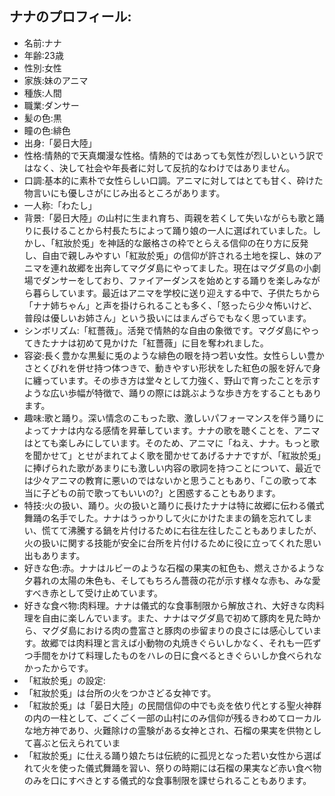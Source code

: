## ナナのプロフィール:

* 名前:ナナ
* 年齢:23歳
* 性別:女性
* 家族:妹のアニマ
* 種族:人間
* 職業:ダンサー
* 髪の色:黒
* 瞳の色:緋色
* 出身:「晏日大陸」
* 性格:情熱的で天真爛漫な性格。情熱的ではあっても気性が烈しいという訳ではなく、決して社会や年長者に対して反抗的なわけではありません。
* 口調:基本的に素朴で女性らしい口調。アニマに対してはとても甘く、砕けた物言いにも優しさがにじみ出るところがあります。
* 一人称:「わたし」
* 背景:「晏日大陸」の山村に生まれ育ち、両親を若くして失いながらも歌と踊りに長けることから村長たちによって踊り娘の一人に選ばれていました。しかし、「紅妝於兎」を神話的な厳格さの枠でとらえる信仰の在り方に反発し、自由で親しみやすい「紅妝於兎」の信仰が許される土地を探し、妹のアニマを連れ故郷を出奔してマグダ島にやってました。現在はマグダ島の小劇場でダンサーをしており、ファイアーダンスを始めとする踊りを楽しみながら暮らしています。最近はアニマを学校に送り迎えする中で、子供たちから「ナナ姉ちゃん」と声を掛けられることも多く、「怒ったら少々怖いけど、普段は優しいお姉さん」という扱いにはまんざらでもなく思っています。
* シンボリズム:「紅薔薇」。活発で情熱的な自由の象徴です。マグダ島にやってきたナナは初めて見かけた「紅薔薇」に目を奪われました。
* 容姿:長く豊かな黒髪に兎のような緋色の眼を持つ若い女性。女性らしい豊かさとくびれを併せ持つ体つきで、動きやすい形状をした紅色の服を好んで身に纏っています。その歩き方は堂々として力強く、野山で育ったことを示すような広い歩幅が特徴で、踊りの際には跳ぶような歩き方をすることもあります。
* 趣味:歌と踊り。深い情念のこもった歌、激しいパフォーマンスを伴う踊りによってナナは内なる感情を昇華しています。ナナの歌を聴くことを、アニマはとても楽しみにしています。そのため、アニマに「ねえ、ナナ。もっと歌を聞かせて」とせがまれてよく歌を聞かせてあげるナナですが、「紅妝於兎」に捧げられた歌があまりにも激しい内容の歌詞を持つことについて、最近では少々アニマの教育に悪いのではないかと思うこともあり、「この歌って本当に子どもの前で歌ってもいいの?」と困惑することもあります。
* 特技:火の扱い、踊り。火の扱いと踊りに長けたナナは特に故郷に伝わる儀式舞踊の名手でした。ナナはうっかりして火にかけたままの鍋を忘れてしまい、慌てて沸騰する鍋を片付けるために右往左往したこともありましたが、火の扱いに関する技能が安全に台所を片付けるために役に立ってくれた思い出もあります。
* 好きな色:赤。ナナはルビーのような石榴の果実の紅色も、燃えさかるような夕暮れの太陽の朱色も、そしてもちろん薔薇の花が示す様々な赤も、みな愛すべき赤として受け止めています。
* 好きな食べ物:肉料理。ナナは儀式的な食事制限から解放され、大好きな肉料理を自由に楽しんでいます。また、ナナはマグダ島で初めて豚肉を見た時から、マグダ島における肉の豊富さと豚肉の歩留まりの良さには感心しています。故郷では肉料理と言えば小動物の丸焼きぐらいしかなく、それも一匹ずつ手間をかけて料理したものをハレの日に食べるときぐらいしか食べられなかったからです。
* 「紅妝於兎」の設定:
* 「紅妝於兎」は台所の火をつかさどる女神です。
* 「紅妝於兎」は「晏日大陸」の民間信仰の中でも炎を依り代とする聖火神群の内の一柱として、ごくごく一部の山村にのみ信仰が残るきわめてローカルな地方神であり、火難除けの霊験がある女神とされ、石榴の果実を供物として喜ぶと伝えられていま
* 「紅妝於兎」に仕える踊り娘たちは伝統的に孤児となった若い女性から選ばれて火を使った儀式舞踊を習い、祭りの時期には石榴の果実など赤い食べ物のみを口にすべきとする儀式的な食事制限を課せられることもあります。
